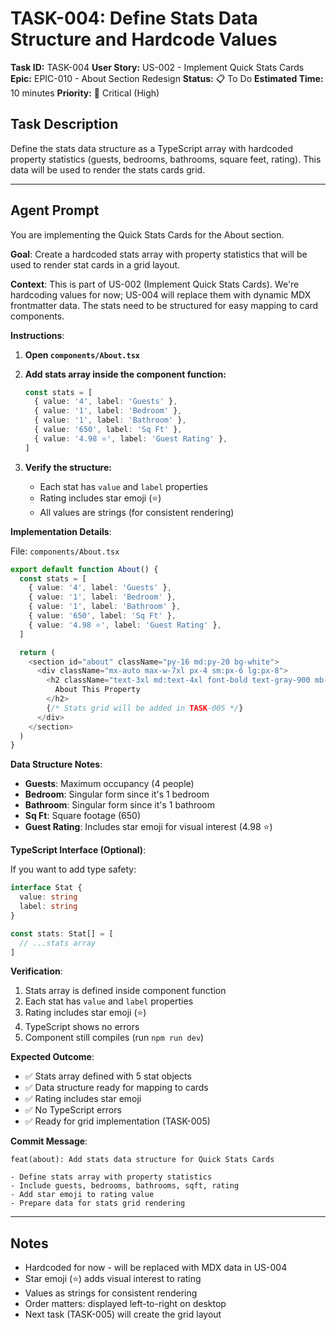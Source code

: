 # TASK-004: Define Stats Data Structure and Hardcode Values

**Task ID:** TASK-004
**User Story:** US-002 - Implement Quick Stats Cards
**Epic:** EPIC-010 - About Section Redesign
**Status:** 📋 To Do
**Estimated Time:** 10 minutes
**Priority:** 🔴 Critical (High)

## Task Description

Define the stats data structure as a TypeScript array with hardcoded property statistics (guests, bedrooms, bathrooms, square feet, rating). This data will be used to render the stats cards grid.

---

## Agent Prompt

You are implementing the Quick Stats Cards for the About section.

**Goal**: Create a hardcoded stats array with property statistics that will be used to render stat cards in a grid layout.

**Context**: This is part of US-002 (Implement Quick Stats Cards). We're hardcoding values for now; US-004 will replace them with dynamic MDX frontmatter data. The stats need to be structured for easy mapping to card components.

**Instructions**:

1. **Open `components/About.tsx`**

2. **Add stats array inside the component function:**
   ```typescript
   const stats = [
     { value: '4', label: 'Guests' },
     { value: '1', label: 'Bedroom' },
     { value: '1', label: 'Bathroom' },
     { value: '650', label: 'Sq Ft' },
     { value: '4.98 ⭐', label: 'Guest Rating' },
   ]
   ```

3. **Verify the structure:**
   - Each stat has `value` and `label` properties
   - Rating includes star emoji (⭐)
   - All values are strings (for consistent rendering)

**Implementation Details**:

File: `components/About.tsx`

```typescript
export default function About() {
  const stats = [
    { value: '4', label: 'Guests' },
    { value: '1', label: 'Bedroom' },
    { value: '1', label: 'Bathroom' },
    { value: '650', label: 'Sq Ft' },
    { value: '4.98 ⭐', label: 'Guest Rating' },
  ]

  return (
    <section id="about" className="py-16 md:py-20 bg-white">
      <div className="mx-auto max-w-7xl px-4 sm:px-6 lg:px-8">
        <h2 className="text-3xl md:text-4xl font-bold text-gray-900 mb-8">
          About This Property
        </h2>
        {/* Stats grid will be added in TASK-005 */}
      </div>
    </section>
  )
}
```

**Data Structure Notes**:

- **Guests**: Maximum occupancy (4 people)
- **Bedroom**: Singular form since it's 1 bedroom
- **Bathroom**: Singular form since it's 1 bathroom
- **Sq Ft**: Square footage (650)
- **Guest Rating**: Includes star emoji for visual interest (4.98 ⭐)

**TypeScript Interface (Optional)**:

If you want to add type safety:

```typescript
interface Stat {
  value: string
  label: string
}

const stats: Stat[] = [
  // ...stats array
]
```

**Verification**:

1. Stats array is defined inside component function
2. Each stat has `value` and `label` properties
3. Rating includes star emoji (⭐)
4. TypeScript shows no errors
5. Component still compiles (run `npm run dev`)

**Expected Outcome**:

- ✅ Stats array defined with 5 stat objects
- ✅ Data structure ready for mapping to cards
- ✅ Rating includes star emoji
- ✅ No TypeScript errors
- ✅ Ready for grid implementation (TASK-005)

**Commit Message**:
```
feat(about): Add stats data structure for Quick Stats Cards

- Define stats array with property statistics
- Include guests, bedrooms, bathrooms, sqft, rating
- Add star emoji to rating value
- Prepare data for stats grid rendering
```

---

## Notes

- Hardcoded for now - will be replaced with MDX data in US-004
- Star emoji (⭐) adds visual interest to rating
- Values as strings for consistent rendering
- Order matters: displayed left-to-right on desktop
- Next task (TASK-005) will create the grid layout
